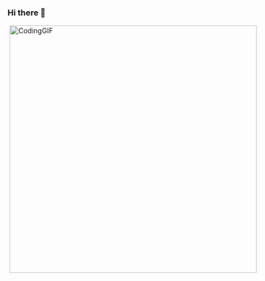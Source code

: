 ### Hi there 👋


<img align="right" alt="CodingGIF" width=500 src="https://media.tenor.com/GVk4jB2u_i8AAAAd/coding.gif">


<!--
**AarizZafar/AarizZafar** is a ✨ _special_ ✨ repository because its `README.md` (this file) appears on your GitHub profile.

Here are some ideas to get you started:

- 🔭 I’m currently working on ...
- 🌱 I’m currently learning ...
- 👯 I’m looking to collaborate on ...
- 🤔 I’m looking for help with ...
- 💬 Ask me about ...
- 📫 How to reach me: ...
- 😄 Pronouns: ...
- ⚡ Fun fact: ...
-->
